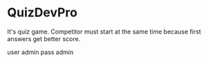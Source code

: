 # QuizDevPro

It's quiz game. Competitor must start at the same time because first answers get better score. 



user admin
pass admin